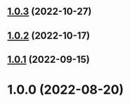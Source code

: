 ## [1.0.3](https://github.com/CodeDredd/pinia-orm/compare/@pinia-orm/normalizr@1.0.2...@pinia-orm/normalizr@1.0.3) (2022-10-27)

## [1.0.2](https://github.com/CodeDredd/pinia-orm/compare/@pinia-orm/normalizr@1.0.1...@pinia-orm/normalizr@1.0.2) (2022-10-17)

## [1.0.1](https://github.com/CodeDredd/pinia-orm/compare/@pinia-orm/normalizr@1.0.0...@pinia-orm/normalizr@1.0.1) (2022-09-15)

# 1.0.0 (2022-08-20)
